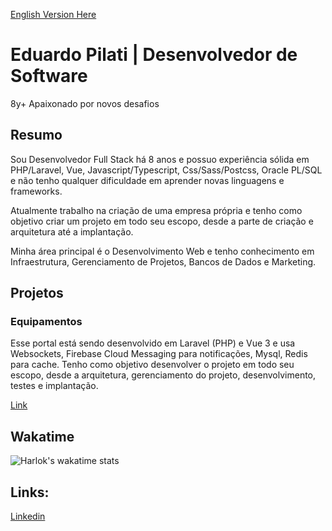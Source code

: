 [English Version Here](https://github.com/eduardopilati/eduardopilati/blob/main/README_EN.md)

# Eduardo Pilati | Desenvolvedor de Software

8y+ Apaixonado por novos desafios

## Resumo

Sou Desenvolvedor Full Stack há 8 anos e possuo experiência sólida em PHP/Laravel, Vue, Javascript/Typescript, Css/Sass/Postcss, Oracle PL/SQL e não tenho qualquer dificuldade em aprender novas linguagens e frameworks.

Atualmente trabalho na criação de uma empresa própria e tenho como objetivo criar um projeto em todo seu escopo, desde a parte de criação e arquitetura até a implantação.

Minha área principal é o Desenvolvimento Web e tenho conhecimento em Infraestrutura, Gerenciamento de Projetos, Bancos de Dados e Marketing.

## Projetos

### Equipamentos

Esse portal está sendo desenvolvido em Laravel (PHP) e Vue 3 e usa Websockets, Firebase Cloud Messaging para notificações, Mysql, Redis para cache. Tenho como objetivo desenvolver o projeto em todo seu escopo, desde a arquitetura, gerenciamento do projeto, desenvolvimento, testes e implantação.

[Link](https://github.com/Agroarca/equipamentos)

## Wakatime
![Harlok's wakatime stats](https://github-readme-stats.vercel.app/api/wakatime?username=pilati&layout=compact&langs_count=10&custom_title=Wakatime+Top+Languages)

## Links:

[Linkedin](https://www.linkedin.com/in/eduardo-pilati/)
